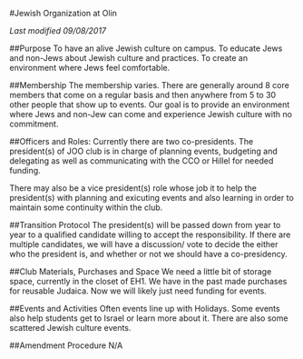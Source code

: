 #Jewish Organization at Olin

*Last modified 09/08/2017*

##Purpose
To have an alive Jewish culture on campus. To educate Jews and non-Jews about Jewish culture and practices. To create an environment where Jews feel comfortable.

##Membership
The membership varies. There are generally around 8 core members that come on a regular basis and then anywhere from 5 to 30 other people that show up to events. Our goal is to provide an environment where Jews and non-Jew can come and experience Jewish culture with no commitment.

##Officers and Roles:
Currently there are two co-presidents. The president(s) of JOO club is in charge of planning events, budgeting and delegating as well as communicating with the CCO or Hillel for needed funding.

There may also be a vice president(s) role whose job it to help the president(s) with planning and exicuting events and also learning in order to maintain some continuity within the club.

##Transition Protocol
The president(s) will be passed down from year to year to a qualified candidate willing to accept the responsibility. If there are multiple candidates, we will have a discussion/ vote to decide the either who the president is, and whether or not we should have a co-presidency.

##Club Materials, Purchases and Space
We need a little bit of storage space, currently in the closet of EH1. We have in the past made purchases for reusable Judaica. Now we will likely just need funding for events.

##Events and Activities
Often events line up with Holidays. Some events also help students get to Israel or learn more about it. There are also some scattered Jewish culture events.

##Amendment Procedure
N/A
